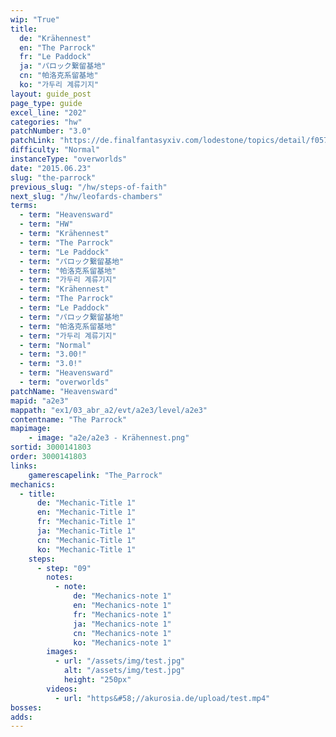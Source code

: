 ```yaml
---
wip: "True"
title:
  de: "Krähennest"
  en: "The Parrock"
  fr: "Le Paddock"
  ja: "パロック繋留基地"
  cn: "帕洛克系留基地"
  ko: "가두리 계류기지"
layout: guide_post
page_type: guide
excel_line: "202"
categories: "hw"
patchNumber: "3.0"
patchLink: "https://de.finalfantasyxiv.com/lodestone/topics/detail/f0575b82a639492e5a70e34d823d77bddcb7f686"
difficulty: "Normal"
instanceType: "overworlds"
date: "2015.06.23"
slug: "the-parrock"
previous_slug: "/hw/steps-of-faith"
next_slug: "/hw/leofards-chambers"
terms:
  - term: "Heavensward"
  - term: "HW"
  - term: "Krähennest"
  - term: "The Parrock"
  - term: "Le Paddock"
  - term: "パロック繋留基地"
  - term: "帕洛克系留基地"
  - term: "가두리 계류기지"
  - term: "Krähennest"
  - term: "The Parrock"
  - term: "Le Paddock"
  - term: "パロック繋留基地"
  - term: "帕洛克系留基地"
  - term: "가두리 계류기지"
  - term: "Normal"
  - term: "3.00!"
  - term: "3.0!"
  - term: "Heavensward"
  - term: "overworlds"
patchName: "Heavensward"
mapid: "a2e3"
mappath: "ex1/03_abr_a2/evt/a2e3/level/a2e3"
contentname: "The Parrock"
mapimage:
    - image: "a2e/a2e3 - Krähennest.png"
sortid: 3000141803
order: 3000141803
links:
    gamerescapelink: "The_Parrock"
mechanics:
  - title:
      de: "Mechanic-Title 1"
      en: "Mechanic-Title 1"
      fr: "Mechanic-Title 1"
      ja: "Mechanic-Title 1"
      cn: "Mechanic-Title 1"
      ko: "Mechanic-Title 1"
    steps:
      - step: "09"
        notes:
          - note:
              de: "Mechanics-note 1"
              en: "Mechanics-note 1"
              fr: "Mechanics-note 1"
              ja: "Mechanics-note 1"
              cn: "Mechanics-note 1"
              ko: "Mechanics-note 1"
        images:
          - url: "/assets/img/test.jpg"
            alt: "/assets/img/test.jpg"
            height: "250px"
        videos:
          - url: "https&#58;//akurosia.de/upload/test.mp4"
bosses:
adds:
---
```


